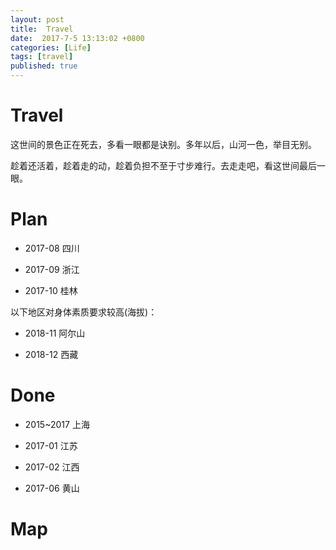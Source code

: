 ```yaml
---
layout: post
title:  Travel
date:  2017-7-5 13:13:02 +0800
categories: [Life]
tags: [travel]
published: true
---
```


# Travel

这世间的景色正在死去，多看一眼都是诀别。多年以后，山河一色，举目无别。

趁着还活着，趁着走的动，趁着负担不至于寸步难行。去走走吧，看这世间最后一眼。

# Plan

- 2017-08 四川

- 2017-09 浙江

- 2017-10 桂林


以下地区对身体素质要求较高(海拔)：

- 2018-11 阿尔山

- 2018-12 西藏 

# Done

- 2015~2017 上海

- 2017-01 江苏

- 2017-02 江西

- 2017-06 黄山

# Map





